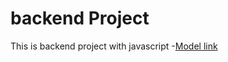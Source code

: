 # backend Project

This is backend project with javascript
-[Model link](https://app.eraser.io/workspace/YtPqZ1VogxGy1jzIDkzj)